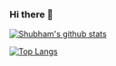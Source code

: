 ### Hi there 👋

<!--
**Shub0327/Shub0327** is a ✨ _special_ ✨ repository because its `README.md` (this file) appears on your GitHub profile.

Here are some ideas to get you started:

- 🔭 I’m currently working on ...
- 🌱 I’m currently learning ...
- 👯 I’m looking to collaborate on ...
- 🤔 I’m looking for help with ...
- 💬 Ask me about ...
- 📫 How to reach me: ...
- 😄 Pronouns: ...
- ⚡ Fun fact: ...
-->

[![Shubham's github stats](https://github-readme-stats.vercel.app/api?username=Shub0327&count_private=true&show_icons=true&theme=react&hide_rank=false)](https://github.com/Shub0327/github-readme-stats)

[![Top Langs](https://github-readme-stats.vercel.app/api/top-langs/?username=Shub0327)](https://github.com/Shub0327/github-readme-stats)
